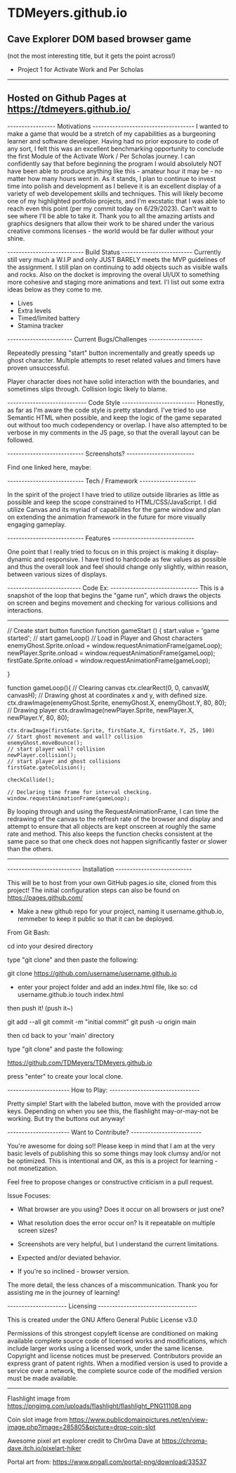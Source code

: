 # TDMeyers.github.io

Cave Explorer DOM based browser game 
------------------------------------------------------------------
(not the most interesting title, but it gets the point across!)
- Project 1 for Activate Work and Per Scholas
------------------------------------------------------------------
Hosted on Github Pages at https://tdmeyers.github.io/
------------------------------------------------------------------

----------------- Motivations ------------------------------------
I wanted to make a game that would be a stretch of my capabilities as a burgeoning learner and software developer. Having had no prior exposure to code of any sort, I felt this was an excellent benchmarking opportunity to conclude the first Module of the Activate Work / Per Scholas journey. I can confidently say that before beginning the program I would absolutely NOT have been able to produce anything like this - amateur hour it may be - no matter how many hours went in. As it stands, I plan to continue to invest time into polish and development as I believe it is an excellent display of a variety of web developement skills and techniques. This will likely become one of my highlighted portfolio projects, and I'm excstatic that I was able to reach even this point (per my commit today on 6/29/2023). Can't wait to see where I'll be able to take it. Thank you to all the amazing artists and graphics designers that allow their work to be shared under the various creative commons licenses - the world would be far duller without your shine. 

--------------------------- Build Status -------------------------
Currently still very much a W.I.P and only JUST BARELY meets the MVP guidelines of the assignment. I still plan on continuing to add objects such as visible walls and rocks. Also on the docket is improving the overal UI/UX to something more cohesive and staging more animations and text. I'l list out some extra ideas below as they come to me. 

- Lives 
- Extra levels
- Timed/limited battery
- Stamina tracker

----------------------- Current Bugs/Challenges -------------------

Repeatedly pressing "start" button incrementally and greatly speeds up ghost character. Multiple attempts to reset related values and timers have proven unsuccessful. 

Player character does not have solid interaction with the boundaries, and sometimes slips through. Collision logic likely to blame. 

---------------------------- Code Style --------------------------
Honestly, as far as I'm aware the code style is pretty standard. I've tried to use Semantic HTML when possible, and keep the logic of the game separated out without too much codependency or overlap. I have also attempted to be verbose in my comments in the JS page, so that the overall layout can be followed. 

--------------------------- Screenshots? ------------------------

Find one linked here, maybe: 


--------------------------- Tech / Framework --------------------

In the spirit of the project I have tried to utilize outside libraries as little as possible and keep the scope constrained to HTML/CSS/JavaScript. I did utilize Canvas and its myriad of capabilites for the game window and plan on extending the animation framework in the future for more visually engaging gameplay. 


--------------------------- Features -----------------------------

One point that I really tried to focus on in this project is making it display-dynamic and responsive. I have tried to hardcode as few values as possible and thus the overall look and feel should change only slightly, within reason, between various sizes of displays.  

-------------------------- Code Ex: -------------------------------
This is a snapshot of the loop that begins the "game run", which draws the objects on screen and begins movement and checking for various collisions and interactions. 

-------------------------------------------------------------------

// Create start button function
function gameStart () {
    start.value = 'game started';
    // start gameLoop()
    // Load in Player and Ghost characters
    enemyGhost.Sprite.onload = window.requestAnimationFrame(gameLoop);
    newPlayer.Sprite.onload = window.requestAnimationFrame(gameLoop);
    firstGate.Sprite.onload = window.requestAnimationFrame(gameLoop);

}

function gameLoop(){
    // Clearing canvas
    ctx.clearRect(0, 0, canvasW, canvasH);
    // Drawing ghost at coordinates x and y, with defined size.
    ctx.drawImage(enemyGhost.Sprite, enemyGhost.X, enemyGhost.Y, 80, 80);
    // Drawing player
    ctx.drawImage(newPlayer.Sprite, newPlayer.X, newPlayer.Y, 80, 80);

    ctx.drawImage(firstGate.Sprite, firstGate.X, firstGate.Y, 25, 100)
    // Start ghost movement and wall? collision
    enemyGhost.moveBounce();
    // start player wall? collision
    newPlayer.collision();
    // start player and ghost collisions
    firstGate.gateColision();

    checkCollide();

    // Declaring time frame for interval checking. 
    window.requestAnimationFrame(gameLoop);

By looping through and using the RequestAnimationFrame, I can time the redrawing of the canvas to the refresh rate of the browser and display and attempt to ensure that all objects are kept onscreen at roughly the same rate and method. This also keeps the function checks consistent at the same pace so that one check does not happen significantly faster or slower than the others. 

--------------------------------------------------------------------
-------------------------- Installation ---------------------------

This will be to host from your own GitHub pages.io site, cloned from this project! The initial configuration steps can also be found on https://pages.github.com/ 

- Make a new github repo for your project, naming it username.github.io, remmeber to keep it public so that it can be deployed. 

From Git Bash:

cd into your desired directory 

type "git clone" and then paste the following:

git clone https://github.com/username/username.github.io

- enter your project folder and add an index.html file, like so:
cd username.github.io
touch index.html

then push it! (push it~)

git add --all
git commit -m "initial commit"
git push -u origin main

then cd back to your 'main' directory

type "git clone" and paste the following:

https://github.com/TDMeyers/TDMeyers.github.io

press "enter" to create your local clone. 

---------------------- How to Play: --------------------------------

Pretty simple! Start with the labeled button, move with the provided arrow keys. Depending on when you see this, the flashlight may-or-may-not be working. But try the buttons out anyway!


---------------------- Want to Contribute? -------------------------

You're awesome for doing so!! Please keep in mind that I am at the very basic levels of publishing this so some things may look clumsy and/or not be optimized. This is intentional and OK, as this is a project for learning - not monetization. 

Feel free to propose changes or constructive criticism in a pull request. 

Issue Focuses:

- What browser are you using? Does it occur on all browsers or just one? 

- What resolution does the error occur on? Is it repeatable on multiple screen sizes? 

- Screenshots are very helpful, but I understand the current limitations.

- Expected and/or deviated behavior. 

- If you're so inclined - browser version. 

The more detail, the less chances of a miscommunication. Thank you for assisting me in the journey of learning!


--------------------- Licensing -----------------------------------

This is created under the GNU Affero General Public License v3.0

Permissions of this strongest copyleft license are conditioned on making available complete source code of licensed works and modifications, which include larger works using a licensed work, under the same license. Copyright and license notices must be preserved. Contributors provide an express grant of patent rights. When a modified version is used to provide a service over a network, the complete source code of the modified version must be made available.

--------------------------------------------------------------------

Flashlight image from https://pngimg.com/uploads/flashlight/flashlight_PNG11108.png

Coin slot image from https://www.publicdomainpictures.net/en/view-image.php?image=285805&picture=drop-coin-slot

Awesome pixel art explorer credit to Chr0ma Dave at 
https://chroma-dave.itch.io/pixelart-hiker

Portal art from: https://www.pngall.com/portal-png/download/33537
